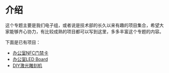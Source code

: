 # 介绍

这个专题主要是我们电子组，或者说是技术部的长久以来有趣的项目集合，希望大家能够齐心协力，有比较成熟的项目都可以写到这里，多多丰富这个专题的内容。

下面是已有项目：

- [办公室NFC门禁卡](NFC/Intro.md)
- [办公室LED Board](LED-Board/Intro.md)
- [DIY激光雕刻机](CNC-Engraver/Intro.md)